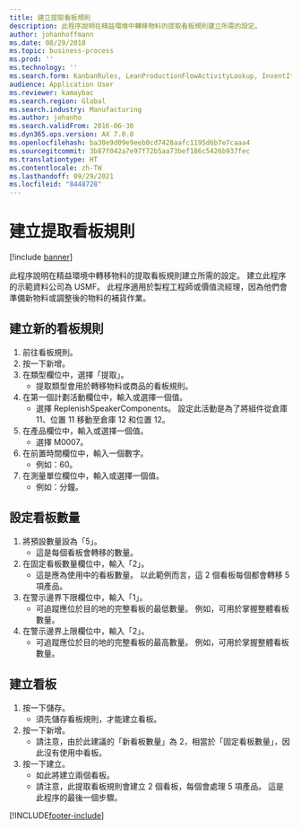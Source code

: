 ```yaml
---
title: 建立提取看板規則
description: 此程序說明在精益環境中轉移物料的提取看板規則建立所需的設定。
author: johanhoffmann
ms.date: 08/29/2018
ms.topic: business-process
ms.prod: ''
ms.technology: ''
ms.search.form: KanbanRules, LeanProductionFlowActivityLookup, InventItemIdLookupSimple, UnitOfMeasureLookup, KanbanCreate
audience: Application User
ms.reviewer: kamaybac
ms.search.region: Global
ms.search.industry: Manufacturing
ms.author: johanho
ms.search.validFrom: 2016-06-30
ms.dyn365.ops.version: AX 7.0.0
ms.openlocfilehash: ba30e9d09e9eeb0cd7428aafc1195d6b7e7caaa4
ms.sourcegitcommit: 3b87f042a7e97f72b5aa73bef186c5426b937fec
ms.translationtype: HT
ms.contentlocale: zh-TW
ms.lasthandoff: 09/29/2021
ms.locfileid: "8448728"
---
```

# <a name="create-a-withdrawal-kanban-rule"></a>建立提取看板規則

[!include [banner](../../includes/banner.md)]

此程序說明在精益環境中轉移物料的提取看板規則建立所需的設定。 建立此程序的示範資料公司為 USMF。 此程序適用於製程工程師或價值流經理，因為他們會準備新物料或調整後的物料的補貨作業。


## <a name="create-new-kanban-rule"></a>建立新的看板規則
1. 前往看板規則。
2. 按一下新增。
3. 在類型欄位中，選擇「提取」。
    * 提取類型會用於轉移物料或商品的看板規則。  
4. 在第一個計劃活動欄位中，輸入或選擇一個值。
    * 選擇 ReplenishSpeakerComponents。   設定此活動是為了將組件從倉庫 11、位置 11 移動至倉庫 12 和位置 12。  
5. 在產品欄位中，輸入或選擇一個值。
    * 選擇 M0007。  
6. 在前置時間欄位中，輸入一個數字。
    * 例如：60。  
7. 在測量單位欄位中，輸入或選擇一個值。
    * 例如：分鐘。  

## <a name="set-quantities-for-kanban"></a>設定看板數量
1. 將預設數量設為「5」。
    * 這是每個看板會轉移的數量。  
2. 在固定看板數量欄位中，輸入「2」。
    * 這是應為使用中的看板數量。 以此範例而言，這 2 個看板每個都會轉移 5 項產品。  
3. 在警示邊界下限欄位中，輸入「1」。
    * 可追蹤應位於目的地的完整看板的最低數量。 例如，可用於掌握整體看板數量。  
4. 在警示邊界上限欄位中，輸入「2」。
    * 可追蹤應位於目的地的完整看板的最高數量。 例如，可用於掌握整體看板數量。  

## <a name="create-kanbans"></a>建立看板
1. 按一下儲存。
    * 須先儲存看板規則，才能建立看板。  
2. 按一下新增。
    * 請注意，由於此建議的「新看板數量」為 2，相當於「固定看板數量」，因此沒有使用中看板。  
3. 按一下建立。
    * 如此將建立兩個看板。  
    * 請注意，此提取看板規則會建立 2 個看板，每個會處理 5 項產品。  這是此程序的最後一個步驟。  



[!INCLUDE[footer-include](../../../includes/footer-banner.md)]